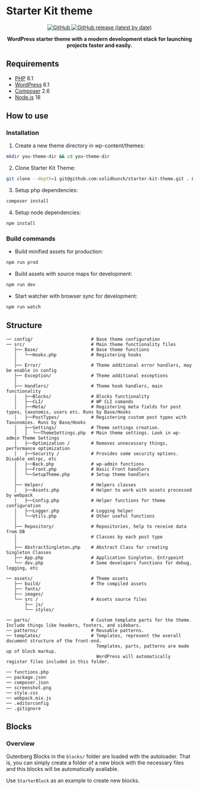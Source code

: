 # Starter Kit theme
<!--suppress HtmlDeprecatedAttribute -->

<p align="center">

  <a href="LICENSE.md">
    <img alt="GitHub" src="https://img.shields.io/github/license/solidbunch/starter-kit-theme">
  </a>

  <a href="https://github.com/solidbunch/starter-kit-theme/releases">
    <img alt="GitHub release (latest by date)" src="https://img.shields.io/github/v/release/solidbunch/starter-kit-theme?color=blueviolet">
  </a>

</p>

<p align="center">
<strong>WordPress starter theme with a modern development stack for launching projects faster and easily.</strong>

</p>

## Requirements

- [PHP](https://secure.php.net/manual/en/install.php) 8.1
- [WordPress](https://wordpress.org/) 6.1
- [Composer](https://getcomposer.org/) 2.6
- [Node.js](http://nodejs.org/) 18

## How to use

### Installation

1. Create a new theme directory in wp-content/themes:

```bash
mkdir you-theme-dir && cd you-theme-dir
```

2. Clone Starter Kit Theme:

```bash
git clone --depth=1 git@github.com:solidbunch/starter-kit-theme.git . && rm -rf .git
```

3. Setup php dependencies:

```bash
composer install
```

4. Setup node dependencies:

```bash
npm install
```

<!-- 5. Edit theme config object in `gulpfile.js`. Change theme name, theme prefix, main class, etc.


5. Run replace names command:

```bash
npm run replaceNames
```
-->
### Build commands

- Build minified assets for production:

```bash
npm run prod
```

- Build assets with source maps for development:

```bash
npm run dev
```

- Start watcher with browser sync for development:

```bash
npm run watch
```

## Structure

```
── config/                      # Base theme configuration
── src/                         # Main theme functionality files
   ├── Base/                    # Base theme functions
   │   └──Hooks.php             # Registering hooks
   │
   ├── Error/                   # Theme additional error handlers, may be enable in config
   ├── Exception/               # Theme additional exceptions
   │
   ├── Handlers/                # Theme hook handlers, main functionality
   │   ├──Blocks/               # Blocks functionality
   │   ├──CLI/                  # WP CLI comands
   │   ├──Meta/                 # Registering meta fields for post types, taxonomis, users etc. Runs by Base/Hooks
   │   ├──PostTypes/            # Registering custom post types with Taxonomies. Runs by Base/Hooks
   │   ├──Settings/             # Theme settings creation.
   │   │  └──ThemeSettings.php  # Main theme settings. Look in wp-admin Theme Settings
   │   ├──Optimization /        # Removes unnecessary things, performance optimization
   │   ├──Security /            # Provides some security options. Disable xmlrpc, etc
   │   ├──Back.php              # wp-admin functions
   │   ├──Front.php             # Basic Front handlers
   │   └──SetupTheme.php        # Setup theme handlers
   │
   ├── Helper/                  # Helpers classes
   │   ├──Assets.php            # Helper to work with assets processed by webpack
   │   ├──Config.php            # Helper functions for theme configuration
   │   ├──Logger.php            # Logging helper
   │   └──Utils.php             # Other useful functions
   │
   ├── Repository/              # Repositories, help to receive data from DB
   │                            # Classes by each post type
   │
   ├── AbstractSingleton.php    # Abstract Class for creating Singleton Classes
   ├── App.php                  # Application Singleton. Entrypoint
   └── dev.php                  # Some developers functions for debug, logging, etc

── assets/                      # Theme assets
   ├── build/                   # The compiled assets
   ├── fonts/
   ├── images/
   └── src /                    # Assets source files
       ├── js/
       └── styles/

── parts/                       # Custom template parts for the theme. Include things like headers, footers, and sidebars.
── patterns/                    # Reusable patterns.
── templates/                   # Templates, represent the overall document structure of the front-end.
                                  Templates, parts, patterns are made up of block markup.
                                  WordPress will automatically register files included in this folder.

── functions.php
── package.json
── composer.json
── screenshot.png
── style.css
── webpack.mix.js
── .editorconfig
── .gitignore

```

## Blocks

### Overview

 Gutenberg Blocks in the `blocks/` folder are loaded with the autoloader. That is, you can simply create a folder of a new block with the necessary files and this blocks will be automatically available.

Use `StarterBlock` as an example to create new blocks.

 <!-- Each shortcode has its view files, its assets directory, which contains its own, individual css, js, images, fonts, etc. (these attachments need to be connected via wp_enqueue_style and wp_enqueue_script in the shortcode.php file, they are not automatically connected). This is necessary to ensure that shortcode shortcuts are loaded only when the shortcode is active and that you can transfer the shortcodes by simply copying the shortcode folder. -->

